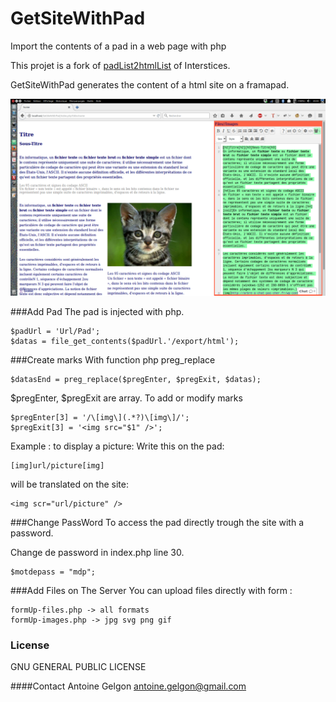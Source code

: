 # GetSiteWithPad
Import the contents of a pad in a web page with php

This projet is a fork of [padList2htmlList](https://github.com/Interstices-/padList2htmlList) of Interstices.

GetSiteWithPad generates the content of a html site on a framapad.

![GetSiteWithPad](https://github.com/Antoine-Gelgon/GetSiteWithPad/raw/master/screenshot_GSWP-2.png)

###Add Pad
The pad is injected with php.

    $padUrl = 'Url/Pad';
    $datas = file_get_contents($padUrl.'/export/html');

###Create marks
With function php preg_replace

    $datasEnd = preg_replace($pregEnter, $pregExit, $datas);

$pregEnter, $pregExit are array. To add or modify marks 

    $pregEnter[3] = '/\[img\](.*?)\[img\]/';
    $pregExit[3] = '<img src="$1" />';

Example : to display a picture:
  Write this on the pad:

    [img]url/picture[img]

will be translated on the site:

    <img scr="url/picture" />

###Change PassWord
To access the pad directly trough the site with a password.

Change de password in index.php line 30.

    $motdepass = "mdp";

###Add Files on The Server
You can upload files directly with form :
    
    formUp-files.php -> all formats
    formUp-images.php -> jpg svg png gif

### License
GNU GENERAL PUBLIC LICENSE

####Contact
Antoine Gelgon antoine.gelgon@gmail.com
